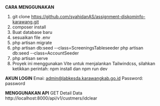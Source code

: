 **CARA MENGGUNAKAN**
1. git clone https://github.com/syahidanAS/assignment-diskominfo-karawang.git
2. composer install
3. Buat database baru 
4. sesuaikan file .env
5. php artisan migrate
6. php artisan db:seed --class=ScreeningsTableseeder
    php artisan db:seed --class=AccountSeeder
7. php artisan serve
8. Proyek ini menggunakan Vite untuk menjalankan Tailwindcss, silahkan ketikkan perintah: npm install dan npm run dev

**AKUN LOGIN**
Emai: admin@labkesda.karawangkab.go.id
Password: password


**MENGGUNAKAN API**
GET Detail Data http://localhost:8000/api/v1/custmers/idclear


